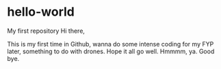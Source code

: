 # hello-world
My first repository
Hi there,

This is my first time in Github, wanna do some intense coding for my FYP later, something to do with drones. Hope it all go well. Hmmmm, ya.
Good bye.

